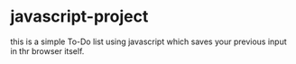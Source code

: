 # javascript-project
 this is a simple To-Do list using javascript  which saves your previous input in thr browser itself.

